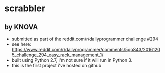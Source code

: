 # scrabbler
## by KNOVA
- submitted as part of the reddit.com/r/dailyprogrammer challenge #294
- see here: https://www.reddit.com/r/dailyprogrammer/comments/5go843/20161205_challenge_294_easy_rack_management_1/
- built using Python 2.7, i'm not sure if it will run in Python 3.
- this is the first project i've hosted on github
